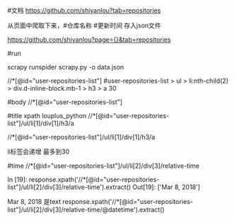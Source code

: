 #文档
https://github.com/shiyanlou?tab=repositories

从页面中爬取下来，#仓库名称 #更新时间 存入json文件

https://github.com/shiyanlou?page={}&tab=repositories

#run

scrapy runspider scrapy.py -o data.json

//*[@id="user-repositories-list"]
#user-repositories-list > ul > li:nth-child(2) > div.d-inline-block.mb-1 > h3 > a
30

#body
//*[@id="user-repositories-list"]


#title
xpath
louplus_python
//*[@id="user-repositories-list"]/ul/li[1]/div[1]/h3/a

//*[@id="user-repositories-list"]/ul/li[1]/div[1]/h3/a

li标签会递增 最多到30

#time
//*[@id="user-repositories-list"]/ul/li[2]/div[3]/relative-time

In [19]: response.xpath('//*[@id="user-repositories-list"]/ul/li[2]/div[3]/relative-time').extract()
Out[19]: ['<relative-time datetime="2018-03-08T09:22:34Z">Mar 8, 2018</relative-time>']

Mar 8, 2018 是text
response.xpath('//*[@id="user-repositories-list"]/ul/li[2]/div[3]/relative-time/@datetime').extract()

